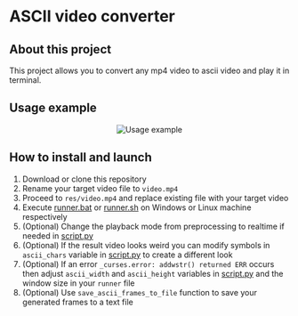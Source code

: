 # ASCII video converter

## About this project

This project allows you to convert any mp4 video to ascii video and play it in terminal.

## Usage example

<p align="center">
  <img src="https://github.com/Dan1l0s/ascii_video_converter/assets/47472342/fbbdaa8d-f860-4c44-a9b1-7546b04b8c2d" alt="Usage example"/>
</p>

## How to install and launch

1. Download or clone this repository
2. Rename your target video file to `video.mp4`
3. Proceed to `res/video.mp4` and replace existing file with your target video
4. Execute [runner.bat](runner.bat) or [runner.sh](runner.sh) on Windows or Linux machine respectively
5. (Optional) Change the playback mode from preprocessing to realtime if needed in [script.py](script.py)
6. (Optional) If the result video looks weird you can modify symbols in `ascii_chars` variable in [script.py](script.py) to create a different look
7. (Optional) If an error `_curses.error: addwstr() returned ERR` occurs then adjust `ascii_width` and `ascii_height` variables in [script.py](script.py) and the window size in your `runner` file
8. (Optional) Use `save_ascii_frames_to_file` function to save your generated frames to a text file
